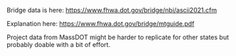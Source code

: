 Bridge data is here: https://www.fhwa.dot.gov/bridge/nbi/ascii2021.cfm

Explanation here: https://www.fhwa.dot.gov/bridge/mtguide.pdf

Project data from MassDOT might be harder to replicate for other states but probably doable with a bit of effort.
